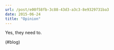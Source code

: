```yaml
---
url: /post/e00f58fb-3c88-43d3-a3c3-8e9329731ba3
date: 2015-06-24
title: "Opinion"
---
```


Yes, they need to.



(#blog)